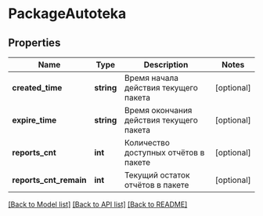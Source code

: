 # PackageAutoteka

## Properties
Name | Type | Description | Notes
------------ | ------------- | ------------- | -------------
**created_time** | **string** | Время начала действия текущего пакета | [optional] 
**expire_time** | **string** | Время окончания действия текущего пакета | [optional] 
**reports_cnt** | **int** | Количество доступных отчётов в пакете | [optional] 
**reports_cnt_remain** | **int** | Текущий остаток отчётов в пакете | [optional] 

[[Back to Model list]](../../README.md#documentation-for-models) [[Back to API list]](../../README.md#documentation-for-api-endpoints) [[Back to README]](../../README.md)

